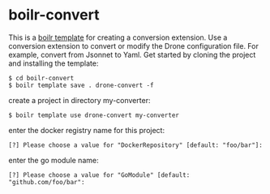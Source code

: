 # boilr-convert

This is a [boilr template](https://github.com/tmrts/boilr) for creating a conversion extension. Use a conversion extension to convert or modify the Drone configuration file. For example, convert from Jsonnet to Yaml. Get started by cloning the project and installing the template:

```console
$ cd boilr-convert
$ boilr template save . drone-convert -f
```

create a project in directory my-converter:

```console
$ boilr template use drone-convert my-converter
```

enter the docker registry name for this project:

```text
[?] Please choose a value for "DockerRepository" [default: "foo/bar"]:
```

enter the go module name:

```text
[?] Please choose a value for "GoModule" [default: "github.com/foo/bar":
```
